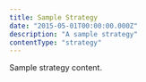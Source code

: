```yaml
---
title: Sample Strategy
date: "2015-05-01T00:00:00.000Z"
description: "A sample strategy"
contentType: "strategy"
---
```


Sample strategy content.
